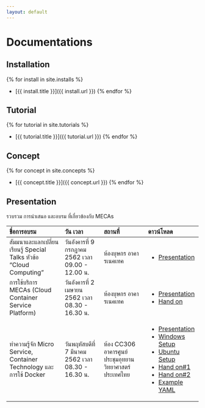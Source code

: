 ```yaml
---
layout: default
---
```

# Documentations

## Installation
{% for install in site.installs %}
  * [{{ install.title }}]({{ install.url }})
{% endfor %}

## Tutorial
{% for tutorial in site.tutorials %}
  * [{{ tutorial.title }}]({{ tutorial.url }})
{% endfor %}

## Concept
{% for concept in site.concepts %}
  * [{{ concept.title }}]({{ concept.url }})
{% endfor %}

## Presentation
รวบรวม การนำเสนอ และอบรม ที่เกี่ยวข้องกับ MECAs

| ชื่อการอบรม        | วัน เวลา         | สถานที่ | ดาวน์โหลด |
|:-------------|:------------------|:------|:------|
| สัมมนาและแลกเปลี่ยนเรียนรู้ Special Talks หัวข้อ “Cloud Computing”  | วันอังคารที่ 9 กรกฎาคม 2562 เวลา 09.00 - 12.00 น.  |  ห้องบุษกร อาคารเนคเทค  | <ul><li>[Presentation](/assets/pdf/2019-07-09-MECAs-Update.pdf)</li></ul> |
| การใช้บริการ MECAs (Cloud Container Service Platform)  | วันอังคารที่ 2 เมษายน 2562 เวลา 08.30 - 16.30 น.  |  ห้องบุษกร อาคารเนคเทค  | <ul><li>[Presentation](/assets/pdf/2019-04-02-MECAs-Intro.pdf)</li><li>[Hand on](/assets/pdf/2019-04-02-MECAs-Application-Workshop.pdf)</li></ul> |
| ทำความรู้จัก Micro Service, Container Technology และการใช้ Docker | วันพฤหัสบดีที่ 7 มีนาคม 2562 เวลา 08.30 - 16.30 น.  |  ห้อง CC306 อาคารศูนย์ประชุมอุทยานวิทยาศาสตร์ประเทศไทย  | <ul><li>[Presentation](/assets/pdf/2019-03-07-Microservices-Basic-Docker.pdf)</li><li>[Windows Setup](/assets/pdf/2019-03-07-Prepare-Windows.pdf)</li><li>[Ubuntu Setup](/assets/pdf/2019-03-07-Prepare-Ubuntu.pdf)</li><li>[Hand on#1](/assets/pdf/2019-03-07-Hand-on-Create-new-Django-application.pdf)</li><li>[Hand on#2](/assets/pdf/2019-03-07-Hand-on-Docker-build.pdf)</li><li>[Example YAML](/assets/pdf/2019-03-07--example-yaml.zip)</li></ul> |
